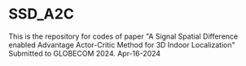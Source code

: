 # SSD_A2C
This is the repository for codes of paper "A Signal Spatial Difference enabled Advantage Actor-Critic Method for 3D Indoor Localization"
Submitted to GLOBECOM 2024.
Apr-16-2024
